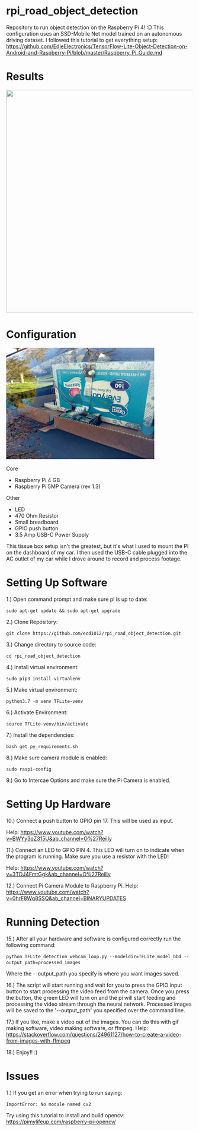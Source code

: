 # rpi_road_object_detection
Repository to run object detection on the Raspberry Pi 4! :D This configuration uses an SSD-Mobile Net model trained on an autonomous driving dataset.
I followed this tutorial to get everything setup: https://github.com/EdjeElectronics/TensorFlow-Lite-Object-Detection-on-Android-and-Raspberry-Pi/blob/master/Raspberry_Pi_Guide.md

Results
=======
<img src="images/result.gif" width="800" height="600">


Configuration
=============
<img src="images/rpi_setup.jpg" width="400" height="300">

Core
* Raspberry Pi 4 GB
* Raspberry Pi 5MP Camera (rev 1.3)

Other
* LED 
* 470 Ohm Resistor
* Small breadboard 
* GPIO push button
* 3.5 Amp USB-C Power Supply

This tissue box setup isn't the greatest, but it's what I used to mount the PI on the dashboard of my car. I then used the USB-C cable plugged into the AC outlet of my car while I drove around to record and process footage.

Setting Up Software
====================
1.) Open command prompt and make sure pi is up to date:
```
sudo apt-get update && sudo apt-get upgrade
```

2.) Clone Repository:
```
git clone https://github.com/ecd1012/rpi_road_object_detection.git
```
3.) Change directory to source code:
```
cd rpi_road_object_detection
```
4.) Install virtual environment: 
```
sudo pip3 install virtualenv
```
5.) Make virtual environment:
```
python3.7 -m venv TFLite-venv
```
6.) Activate Environment:
```
source TFLite-venv/bin/activate
```
7.) Install the dependencies:
```
bash get_py_requirements.sh
```
8.) Make sure camera module is enabled:
```
sudo raspi-config
```
9.) Go to Intercae Options and make sure the Pi Camera is enabled.

Setting Up Hardware
===================
10.) Connect a push button to GPIO pin 17. This will be used as input. 

Help: https://www.youtube.com/watch?v=BWYy3qZ315U&ab_channel=O%27Reilly

11.) Connect an LED to GPIO PIN 4. This LED will turn on to indicate when the program is running. Make sure you use a resistor with the LED!

Help: https://www.youtube.com/watch?v=3TDJ4FmtGgk&ab_channel=O%27Reilly

12.) Connect Pi Camera Module to Raspberry Pi.
Help: https://www.youtube.com/watch?v=0hrF8Wq8SSQ&ab_channel=BINARYUPDATES



Running Detection
=================
15.) After all your hardware and software is configured correctly run the following command:
```
python TFLite_detection_webcam_loop.py --modeldir=TFLite_model_bbd --output_path=processed_images
```
Where the --output_path you specify is where you want images saved.

16.) The script will start running and wait for you to press the GPIO input button to start processing the video feed from the camera. 
Once you press the button, the green LED will turn on and the pi will start feeding and processing the video stream through the neural network.
Processed images will be saved to the '--output_path' you specified over the command line.

17.) If you like, make a video out of the images.
You can do this with gif making software, video making software, or ffmpeg.
Help: https://stackoverflow.com/questions/24961127/how-to-create-a-video-from-images-with-ffmpeg


18.) Enjoy!! :)

Issues
======
1.) If you get an error when trying to run saying: 
```
ImportError: No module named cv2
```
Try using this tutorial to install and build opencv: https://pimylifeup.com/raspberry-pi-opencv/





